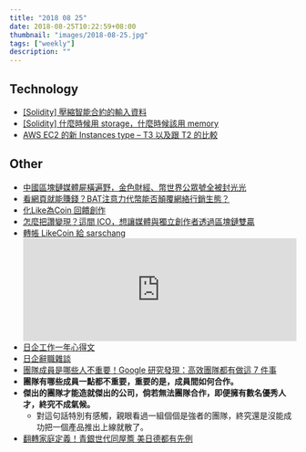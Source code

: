 ```yaml
---
title: "2018 08 25"
date: 2018-08-25T10:22:59+08:00
thumbnail: "images/2018-08-25.jpg"
tags: ["weekly"]
description: ""
---
```


## Technology

* [[Solidity] 壓縮智能合約的輸入資料](https://medium.com/joyso/65a870d1f04e)
* [[Solidity] 什麼時候用 storage，什麼時候該用 memory](https://medium.com/taipei-ethereum-meetup/solidity-weekly-9-beae006cee2)
* [AWS EC2 的新 Instances type – T3 以及跟 T2 的比較](https://www.peterdavehello.org/2018/08/new-aws-ec2-instances-type-t3-and-compare-to-t2/)

## Other

* [中國區塊鏈媒體屍橫遍野，金色財經、幣世界公眾號全被封光光](https://www.inside.com.tw/2018/08/21/china-massively-blocked-blockchain-medias)
* [看網頁就能賺錢？BAT注意力代幣能否顛覆網絡行銷生態？](https://hkxforce.net/wordpress/5056)
* [化Like為Coin 回饋創作](https://like.co/)
 * [怎麼把讚變現？這間 ICO，想讓媒體與獨立創作者透過區塊鏈雙贏](https://www.inside.com.tw/2018/03/18/like-to-coin)
 * [轉帳 LikeCoin 給 sarschang](https://like.co/sarschang) <center><iframe src='https://button.like.co/in/embed/sarschang/button/' style='width: 480px; height: 180px; border: none;'></iframe></center>
* [日企工作一年心得文](https://www.ptt.cc/bbs/Tech_Job/M.1527646398.A.F0D.html)
* [日企辭職雜談](https://www.ptt.cc/bbs/Tech_Job/M.1535001997.A.5A2.html)
* [團隊成員是哪些人不重要！Google 研究發現：高效團隊都有做這 7 件事](https://www.managertoday.com.tw/articles/view/56147)
 * **團隊有哪些成員一點都不重要，重要的是，成員間如何合作。**
 * **傑出的團隊才能造就傑出的公司，倘若無法團隊合作，即便擁有數名優秀人才，終究不成氣候。**
     * 對這句話特別有感觸，親眼看過一組個個是強者的團隊，終究還是沒能成功把一個產品推出上線就散了。
* [翻轉家庭定義！青銀世代同屋簷 美日德都有先例](https://vision.udn.com/vision/story/12442/3331879)
